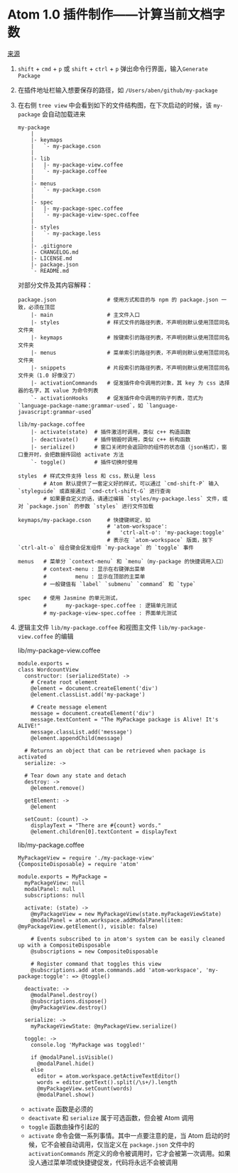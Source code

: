 # Atom 1.0 插件制作——计算当前文档字数

[来源](https://atom.io/docs/v1.0.11/hacking-atom-package-word-count)

1. `shift` + `cmd` + `p` 或 `shift` + `ctrl` + `p` 弹出命令行界面，输入`Generate Package`

1. 在插件地址栏输入想要保存的路径，如 `/Users/aben/github/my-package`

1. 在右侧 `tree view` 中会看到如下的文件结构图，在下次启动的时候，该 `my-package` 会自动加载进来

    ```
    my-package
        |
        |- keymaps
        |   `- my-package.cson
        |
        |- lib
        |   |- my-package-view.coffee
        |   `- my-package.coffee
        |
        |- menus
        |   `- my-package.cson
        |
        |- spec
        |   |- my-package-spec.coffee
        |   `- my-package-view-spec.coffee
        |
        |- styles
        |   `- my-package.less
        |
        |- .gitignore
        |- CHANGELOG.md
        |- LICENSE.md
        |- package.json
        `- README.md
    ```

    对部分文件及其内容解释：

    ```
    package.json                # 使用方式和目的与 npm 的 package.json 一致，必须在顶层
        |- main                 # 主文件入口
        |- styles               # 样式文件的路径列表，不声明则默认使用顶层同名文件夹
        |- keymaps              # 按键索引的路径列表，不声明则默认使用顶层同名文件夹
        |- menus                # 菜单索引的路径列表，不声明则默认使用顶层同名文件夹
        |- snippets             # 片段索引的路径列表，不声明则默认使用顶层同名文件夹（1.0 好像没了）
        |- activationCommands   # 促发插件命令调用的对象，其 key 为 css 选择器的名字，其 value 为命令列表
        `- activationHooks      # 促发插件命令调用的钩子列表，范式为 `language-package-name:grammar-used`，如 `language-javascript:grammar-used`

    lib/my-package.coffee
        |- activate(state)  # 插件激活时调用，类似 c++ 构造函数
        |- deactivate()     # 插件销毁时调用，类似 c++ 析构函数
        |- serialize()      # 窗口关闭时会返回你的组件的状态值（json格式），窗口重开时，会把数据传回给 activate 方法
        `- toggle()         # 插件切换时使用

    styles  # 样式文件支持 less 和 css，默认是 less
            # Atom 默认提供了一套定义好的样式，可以通过 `cmd-shift-P` 输入 `styleguide` 或直接通过 `cmd-ctrl-shift-G` 进行查询
            # 如果要自定义的话，请通过编辑 `styles/my-package.less` 文件，或对 `package.json` 的参数 `styles` 进行文件加载

    keymaps/my-package.cson     # 快捷键绑定，如
                                # 'atom-workspace':
                                #   'ctrl-alt-o': 'my-package:toggle'
                                # 表示在 `atom-workspace` 版面，按下 `ctrl-alt-o` 组合键会促发组件 `my-package` 的 `toggle` 事件

    menus   # 菜单分 `context-menu` 和 `menu`（my-package 的快捷调用入口）
            # context-menu : 显示在右键弹出菜单
            #         menu : 显示在顶部的主菜单
            # 一般键值有 `label` `submenu` `command` 和 `type`

    spec    # 使用 Jasmine 的单元测试，
            #      my-package-spec.coffee : 逻辑单元测试
            # my-package-view-spec.coffee : 界面单元测试
    ```

1. 逻辑主文件 `lib/my-package.coffee` 和视图主文件 `lib/my-package-view.coffee` 的编辑

    lib/my-package-view.coffee

    ```
    module.exports =
    class WordcountView
      constructor: (serializedState) ->
        # Create root element
        @element = document.createElement('div')
        @element.classList.add('my-package')

        # Create message element
        message = document.createElement('div')
        message.textContent = "The MyPackage package is Alive! It's ALIVE!"
        message.classList.add('message')
        @element.appendChild(message)

      # Returns an object that can be retrieved when package is activated
      serialize: ->

      # Tear down any state and detach
      destroy: ->
        @element.remove()

      getElement: ->
        @element

      setCount: (count) ->
        displayText = "There are #{count} words."
        @element.children[0].textContent = displayText
    ```

    lib/my-package.coffee

    ```
    MyPackageView = require './my-package-view'
    {CompositeDisposable} = require 'atom'

    module.exports = MyPackage =
      myPackageView: null
      modalPanel: null
      subscriptions: null

      activate: (state) ->
        @myPackageView = new MyPackageView(state.myPackageViewState)
        @modalPanel = atom.workspace.addModalPanel(item: @myPackageView.getElement(), visible: false)

        # Events subscribed to in atom's system can be easily cleaned up with a CompositeDisposable
        @subscriptions = new CompositeDisposable

        # Register command that toggles this view
        @subscriptions.add atom.commands.add 'atom-workspace', 'my-package:toggle': => @toggle()

      deactivate: ->
        @modalPanel.destroy()
        @subscriptions.dispose()
        @myPackageView.destroy()

      serialize: ->
        myPackageViewState: @myPackageView.serialize()

      toggle: ->
        console.log 'MyPackage was toggled!'

        if @modalPanel.isVisible()
          @modalPanel.hide()
        else
          editor = atom.workspace.getActiveTextEditor()
          words = editor.getText().split(/\s+/).length
          @myPackageView.setCount(words)
          @modalPanel.show()
    ```

    * `activate` 函数是必须的
    * `deactivate` 和 `serialize` 属于可选函数，但会被 Atom 调用
    * `toggle` 函数由操作引起的
    * `activate` 命令会做一系列事情。其中一点要注意的是，当 Atom 启动的时候，它不会被自动调用，仅当定义在 `package.json` 文件中的 `activationCommands` 所定义的命令被调用时，它才会被第一次调用。如果没人通过菜单项或快捷键促发，代码将永远不会被调用
